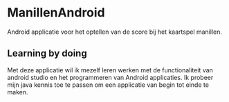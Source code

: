 # ManillenAndroid
Android applicatie voor het optellen van de score bij het kaartspel manillen.

## Learning by doing
Met deze applicatie wil ik mezelf leren werken met de functionaliteit van android studio en het programmeren van Android applicaties.
Ik probeer mijn java kennis toe te passen om een applicatie van begin tot einde te maken.

